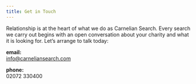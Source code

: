 ```yaml
---
title: Get in Touch
---
```


Relationship is at the heart of what we do as Carnelian Search. Every search we carry out begins with an open conversation about your charity and what it is looking for. Let’s arrange to talk today:

**email:**   
info@carneliansearch.com

**phone:**   
02072 330400
